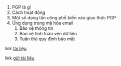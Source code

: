 
1. PGP là gì
2. Cách hoạt động
3. Một số dạng tấn công phổ biến vào giao thức PGP
4. Ứng dụng trong mã hóa email
	1. Bảo vệ thông tin
	2. Bảo vệ tính toàn vẹn dữ liệu
	3. Tuân thủ quy định bảo mật

link [tài liệu](https://drive.google.com/drive/folders/16xJoqUeLyR2M-3_cjrkTJLvBMO3GEVKw?fbclid=IwY2xjawFVxntleHRuA2FlbQIxMAABHd3Xu-NU2a7rxRis9TgmfJRfwDZBrTuySj7A08J_TV-_cG6CetlLw9aWRQ_aem_2pp_rmtQ5h6pwKJx-sbTNQ)

link [gửi tài liệu](https://docs.google.com/spreadsheets/d/1yR5PcUDYBebXSOFjAl5t5bozGN0zy_RXk2LlHi18qWw/edit?fbclid=IwZXh0bgNhZW0CMTEAAR0hQ2QcaOHI-TFC7y7bYHscJcz9ENF9MDjd7v8u-mXW08HB1fHxpl_MGsQ_aem__d3udY8fLLZZad_wP3KDpw&gid=0#gid=0)
